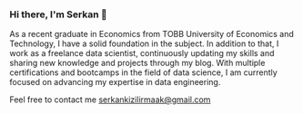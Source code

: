 ### Hi there, I'm Serkan 👋

As a recent graduate in Economics from TOBB University of Economics and Technology, I have a solid foundation in the subject. In addition to that, I work as a freelance data scientist, continuously updating my skills and sharing new knowledge and projects through my blog. With multiple certifications and bootcamps in the field of data science, I am currently focused on advancing my expertise in data engineering.

Feel free to contact me serkankizilirmaak@gmail.com


<!--
**Serkankizilirmak/Serkankizilirmak** is a ✨ _special_ ✨ repository because its `README.md` (this file) appears on your GitHub profile.

Here are some ideas to get you started:

- 🔭 I’m currently working on ...
- 🌱 I’m currently learning ...
- 👯 I’m looking to collaborate on ...
- 🤔 I’m looking for help with ...
- 💬 Ask me about ...
- 📫 How to reach me: ...
- 😄 Pronouns: ...
- ⚡ Fun fact: ...
-->
